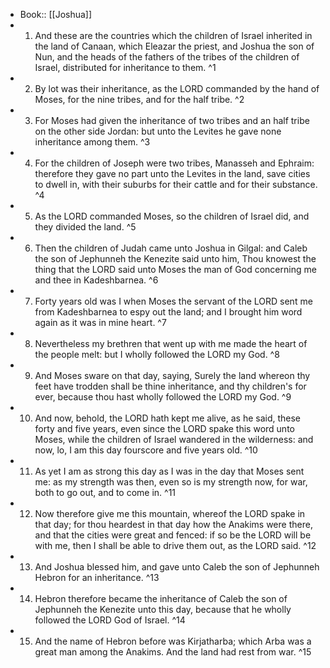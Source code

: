 - Book:: [[Joshua]]
- 1. And these are the countries which the children of Israel inherited in the land of Canaan, which Eleazar the priest, and Joshua the son of Nun, and the heads of the fathers of the tribes of the children of Israel, distributed for inheritance to them. ^1
- 2. By lot was their inheritance, as the LORD commanded by the hand of Moses, for the nine tribes, and for the half tribe. ^2
- 3. For Moses had given the inheritance of two tribes and an half tribe on the other side Jordan: but unto the Levites he gave none inheritance among them. ^3
- 4. For the children of Joseph were two tribes, Manasseh and Ephraim: therefore they gave no part unto the Levites in the land, save cities to dwell in, with their suburbs for their cattle and for their substance. ^4
- 5. As the LORD commanded Moses, so the children of Israel did, and they divided the land. ^5
- 6. Then the children of Judah came unto Joshua in Gilgal: and Caleb the son of Jephunneh the Kenezite said unto him, Thou knowest the thing that the LORD said unto Moses the man of God concerning me and thee in Kadeshbarnea. ^6
- 7. Forty years old was I when Moses the servant of the LORD sent me from Kadeshbarnea to espy out the land; and I brought him word again as it was in mine heart. ^7
- 8. Nevertheless my brethren that went up with me made the heart of the people melt: but I wholly followed the LORD my God. ^8
- 9. And Moses sware on that day, saying, Surely the land whereon thy feet have trodden shall be thine inheritance, and thy children's for ever, because thou hast wholly followed the LORD my God. ^9
- 10. And now, behold, the LORD hath kept me alive, as he said, these forty and five years, even since the LORD spake this word unto Moses, while the children of Israel wandered in the wilderness: and now, lo, I am this day fourscore and five years old. ^10
- 11. As yet I am as strong this day as I was in the day that Moses sent me: as my strength was then, even so is my strength now, for war, both to go out, and to come in. ^11
- 12. Now therefore give me this mountain, whereof the LORD spake in that day; for thou heardest in that day how the Anakims were there, and that the cities were great and fenced: if so be the LORD will be with me, then I shall be able to drive them out, as the LORD said. ^12
- 13. And Joshua blessed him, and gave unto Caleb the son of Jephunneh Hebron for an inheritance. ^13
- 14. Hebron therefore became the inheritance of Caleb the son of Jephunneh the Kenezite unto this day, because that he wholly followed the LORD God of Israel. ^14
- 15. And the name of Hebron before was Kirjatharba; which Arba was a great man among the Anakims. And the land had rest from war. ^15
